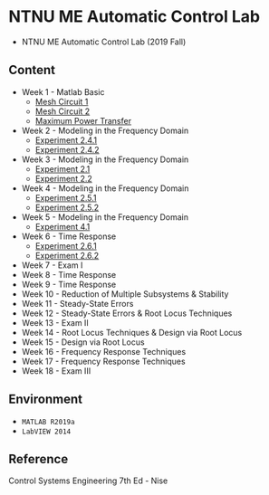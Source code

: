 # NTNU ME Automatic Control Lab
* NTNU ME Automatic Control Lab (2019 Fall)
## Content
* Week 1 - Matlab Basic
  * [Mesh Circuit 1](Week%201/Mesh%20Circuit%201/README.md)
  * [Mesh Circuit 2](Week%201/Mesh%20Circuit%202/README.md)
  * [Maximum Power Transfer](Week%201/Maximum%20Power%20Transfer/README.md)
* Week 2 - Modeling in the Frequency Domain
  * [Experiment 2.4.1](Week%202/Experiment%202-4-1/README.md)
  * [Experiment 2.4.2](Week%202/Experiment%202-4-2/README.md)
* Week 3 - Modeling in the Frequency Domain
  * [Experiment 2.1](Week%203/Experiment-2-1/README.md)
  * [Experiment 2.2](Week%203/Experiment-2-2/README.md)
* Week 4 - Modeling in the Frequency Domain
  * [Experiment 2.5.1](Week%204/Experiment-2-5-1/README.md)
  * [Experiment 2.5.2](Week%204/Experiment-2-5-2/README.md)
* Week 5 - Modeling in the Frequency Domain
  * [Experiment 4.1](Week%205/Experiment-4-1/README.md)
* Week 6 - Time Response
  * [Experiment 2.6.1](Weel%206/Experiment-2-6-1/README.md)
  * [Experiment 2.6.2](Weel%206/Experiment-2-6-2/README.md)
* Week 7 - Exam I
* Week 8 - Time Response
* Week 9 - Time Response
* Week 10 - Reduction of Multiple Subsystems & Stability 
* Week 11 - Steady-State Errors 
* Week 12 - Steady-State Errors & Root Locus Techniques
* Week 13 - Exam II
* Week 14 - Root Locus Techniques & Design via Root Locus
* Week 15 - Design via Root Locus 
* Week 16 - Frequency Response Techniques 
* Week 17 - Frequency Response Techniques 
* Week 18 - Exam III

## Environment
* `MATLAB R2019a`
* `LabVIEW 2014`

## Reference
Control Systems Engineering 7th Ed - Nise
